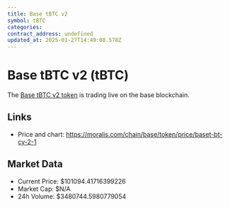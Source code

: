 ```yaml
---
title: Base tBTC v2
symbol: tBTC
categories: 
contract_address: undefined
updated_at: 2025-01-27T14:49:08.578Z
---
```


# Base tBTC v2 (tBTC)
The [Base tBTC v2 token](https://moralis.com/chain/base/token/price/baset-bt-cv-2-1) is trading live on the base blockchain.

## Links
- Price and chart: https://moralis.com/chain/base/token/price/baset-bt-cv-2-1

## Market Data
- Current Price: $101094.41716399226
- Market Cap: $N/A
- 24h Volume: $3480744.5980779054
